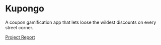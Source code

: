 # Kupongo
A coupon gamification app that lets loose the wildest discounts on every street corner. 

[Project Report](https://docs.google.com/document/d/1f_0HDEfX2MPLnOmDgahCWJnNz8EWNKaxSbrc0RI58p8/edit)